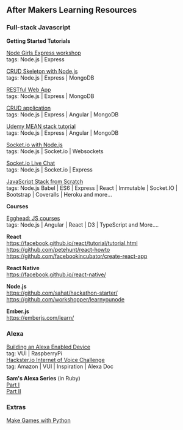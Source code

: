 ## After Makers Learning Resources

### Full-stack Javascript

**Getting Started Tutorials**  

[Node Girls Express workshop](https://github.com/node-girls/express-workshop)   
tags: Node.js | Express

[CRUD Skeleton with Node.js](https://www.airpair.com/javascript/complete-expressjs-nodejs-mongodb-crud-skeleton)   
tags: Node.js | Express | MongoDB

[RESTful Web App](https://closebrace.com/tutorials/2017-03-02/creating-a-simple-restful-web-app-with-nodejs-express-and-mongodb)   
tags: Node.js | Express | MongoDB

[CRUD application](http://oniwebblog.blogspot.co.uk/2016/01/general-crud-application-using.html)   
tags: Node.js | Express | Angular | MongoDB

[Udemy MEAN stack tutorial](https://blog.udemy.com/node-js-tutorial/#6)    
tags: Node.js | Express | Angular | MongoDB

[Socket.io with Node.js](http://stackabuse.com/node-js-websocket-examples-with-socket-io/)   
tags: Node.js | Socket.io | Websockets

[Socket.io Live Chat](https://socket.io/get-started/chat/)   
tags: Node.js | Socket.io | Express

[JavaScript Stack from Scratch](https://github.com/verekia/js-stack-from-scratch)   
tags: Node.js  Babel | ES6 | Express | React | Immutable | Socket.IO | Bootstrap | Coveralls | Heroku and more...


**Courses**

[Egghead: JS courses](https://egghead.io/courses)   
tags: Node.js | Angular | React | D3 | TypeScript and More....


**React**   
https://facebook.github.io/react/tutorial/tutorial.html   
https://github.com/petehunt/react-howto   
https://github.com/facebookincubator/create-react-app   

**React Native**   
https://facebook.github.io/react-native/

**Node.js**   
https://github.com/sahat/hackathon-starter/   
https://github.com/workshopper/learnyounode

**Ember.js**   
https://emberjs.com/learn/

### Alexa

[Building an Alexa Enabled Device](https://github.com/alexa/alexa-avs-sample-app)   
tag: VUI | RaspberryPi   
[Hackster.io Internet of Voice Challenge](https://www.hackster.io/contests/alexa-raspberry-pi)   
tag: Amazon | VUI | Inspiration | Alexa Doc   

**Sam's Alexa Series** (in Ruby)  
[Part I](https://developer.amazon.com/blogs/post/105df30e-9890-4a8c-9caf-5de1c8ff86cb/makers-academy-s-alexa-series-how-to-build-a-hello-world-skill-with-ruby)   
[Part II](https://developer.amazon.com/blogs/post/50f1c350-26ae-4032-b4a3-156c5f35c448/makers-academy-s-alexa-series-build-a-fact-checking-skill-with-slots-and-custom-slot-types)

### Extras

[Make Games with Python](https://github.com/seanmtracey/Games-with-Pygame)
